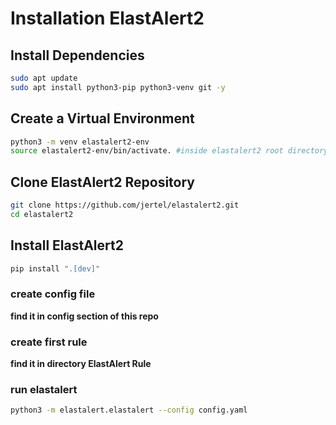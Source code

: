 # Installation ElastAlert2

## Install Dependencies
```bash
sudo apt update
sudo apt install python3-pip python3-venv git -y
```

## Create a Virtual Environment
```bash
python3 -m venv elastalert2-env
source elastalert2-env/bin/activate. #inside elastalert2 root directory
```

## Clone ElastAlert2 Repository
```bash
git clone https://github.com/jertel/elastalert2.git
cd elastalert2
```

## Install ElastAlert2
```bash
pip install ".[dev]"
```

### create config file
**find it in config section of this repo**

### create first rule
**find it in directory ElastAlert Rule**

### run elastalert
```bash
python3 -m elastalert.elastalert --config config.yaml
```
